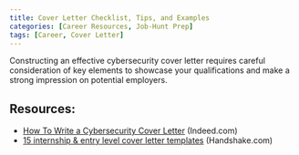 ```yaml
---
title: Cover Letter Checklist, Tips, and Examples
categories: [Career Resources, Job-Hunt Prep]
tags: [Career, Cover Letter]
---
```

Constructing an effective cybersecurity cover letter requires careful consideration of key elements to showcase your qualifications and make a strong impression on potential employers.


## Resources:

- [How To Write a Cybersecurity Cover Letter](https://www.indeed.com/career-advice/resumes-cover-letters/cyber-security-cover-letter) (Indeed.com) 
- [15 internship & entry level cover letter templates](https://joinhandshake.com/blog/students/cover-letter-templates-internship-entry-level-jobs) (Handshake.com) 


